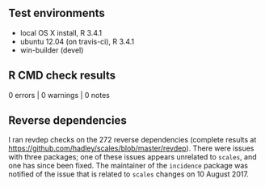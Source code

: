 ## Test environments
* local OS X install, R 3.4.1
* ubuntu 12.04 (on travis-ci), R 3.4.1
* win-builder (devel)

## R CMD check results
0 errors | 0 warnings | 0 notes

## Reverse dependencies

I ran revdep checks on the 272 reverse dependencies (complete results at
https://github.com/hadley/scales/blob/master/revdep). There were issues with
three packages; one of these issues appears unrelated to `scales`, and one has
since been fixed. The maintainer of the `incidence` package was notified of the
issue that is related to `scales` changes on 10 August 2017.
